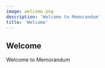```yaml
---
image: welcome.png
description: 'Welcome to Memorandum'
title: 'Welcome'
---
```


## Welcome

Welcome to Memorandum
